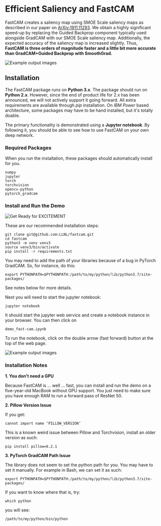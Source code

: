 # Efficient Saliency and FastCAM 

FastCAM creates a saliency map using SMOE Scale saliency maps as described in our paper on 
[ArXiv:1911.11293](https://arxiv.org/abs/1911.11293). We obtain a highly significant speed-up by replacing
the Guided Backprop component typically used alongside GradCAM with our SMOE Scale saliency map.
Additionally, the expected accuracy of the saliency map is increased slightly. Thus, **FastCAM is three orders of magnitude faster and a little bit more accurate than GradCAM+Guided Backprop with SmoothGrad.** 

![Example output images](https://raw.githubusercontent.com/LLNL/fastcam/master/mdimg/fast-cam.ILSVRC2012_val_00049934.jpg)
                         
## Installation

The FastCAM package runs on **Python 3.x**. The package should run on **Python 2.x**. However, since 
the end of product life for 2.x has been announced, we will not actively support it going forward. 
All extra requirements are available through *pip* installation. On *IBM Power* based architecture, 
some packages may have to be hand installed, but it's totally doable. 

The primary functionality is demonstrated using a **Jupyter notebook**. By following it, you should be
able to see how to use FastCAM on your own deep network. 

### Required Packages

When you run the installation, these packages should automatically install for you. 

	numpy
	jupyter
	torch
	torchvision
	opencv-python
	pytorch_gradcam

### Install and Run the Demo

![Get Ready for EXCITEMENT](https://steemitimages.com/p/DVAkPJXe6RxaMiozqQxRKBpPCPSqM5k9eEaBqfuGYnq1rZoVgJfgBwH61WPbdCwxa7N5TvBS59Jxtv?format=match&mode=fit&width=640)

These are our recommended installation steps:

	git clone git@github.com:LLNL/fastcam.git 
	cd fastcam 
	python3 -m venv venv3 
	source venv3/bin/activate
	pip install -r requirements.txt
	
You may need to add the path of your libraries because of a bug in PyTorch GradCAM. So, for instance, do this:

	export PYTHONPATH=$PYTHONPATH:/path/to/my/python/lib/python3.7/site-packages/

See notes below for more details. 

Next you will need to start the jupyter notebook:

	jupyter notebook
	
It should start the jupyter web service and create a notebook instance in your browser. You can then click on

	demo_fast-cam.ipynb
	
To run the notebook, click on the double arrow (fast forward) button at the top of the web page. 

![Example output images](https://raw.githubusercontent.com/LLNL/fastcam/master/mdimg/option.jpg)

### Installation Notes

**1. You don't need a GPU**

Because FastCAM is ... well ... fast, you can install and run the demo on a five-year-old MacBook without GPU support. You just need to make sure you have enough RAM to run a forward pass of ResNet 50.  

**2. Pillow Version Issue**

If you get:

	cannot import name ‘PILLOW_VERSION’
	
This is a known weird issue between Pillow and Torchvision, install an older version as such:

	pip install pillow=6.2.1
	
**3. PyTorch GradCAM Path Issue**

The library does not seem to set the python path for you. You may have to set it manually. For example in Bash,
we can set it as such:

	export PYTHONPATH=$PYTHONPATH:/path/to/my/python/lib/python3.7/site-packages/
	
If you want to know where that is, try:

	which python
	
you will see:

	/path/to/my/python/bin/python


